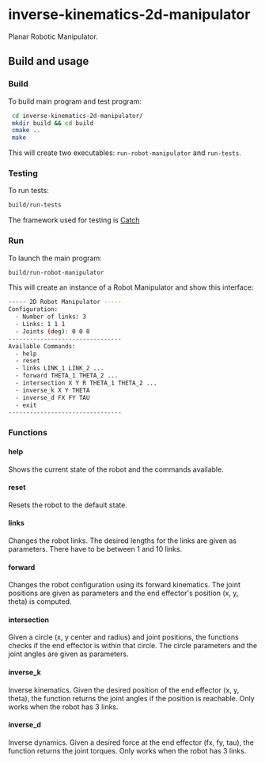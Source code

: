 # inverse-kinematics-2d-manipulator

Planar Robotic Manipulator.

## Build and usage

### Build
To build main program and test program:

```bash
 cd inverse-kinematics-2d-manipulator/
 mkdir build && cd build
 cmake ..
 make
```
This will create two executables: `run-robot-manipulator` and `run-tests`.

### Testing

To run tests:
```bash
build/run-tests 
```

The framework used for testing is [Catch](https://github.com/catchorg/Catch2)

### Run 

To launch the main program:
```bash
build/run-robot-manipulator 
```

This will create an instance of a Robot Manipulator and show this interface:
```bash
----- 2D Robot Manipulator -----
Configuration:
  - Number of links: 3
  - Links: 1 1 1 
  - Joints (deg): 0 0 0 
--------------------------------
Available Commands:
  - help
  - reset
  - links LINK_1 LINK_2 ...
  - forward THETA_1 THETA_2 ...
  - intersection X Y R THETA_1 THETA_2 ...
  - inverse_k X Y THETA
  - inverse_d FX FY TAU
  - exit
--------------------------------
```

### Functions

#### help
Shows the current state of the robot and the commands available.

#### reset
Resets the robot to the default state.

#### links
Changes the robot links. The desired lengths for the links are given as parameters. There have to be between 1 and 10 links.  

#### forward
Changes the robot configuration using its forward kinematics. The joint positions are given as parameters and the end effector's position (x, y, theta) is computed.

#### intersection
Given a circle (x, y center and radius) and joint positions, the functions checks if the end effector is within that circle. The circle parameters and the joint angles are given as parameters.

#### inverse_k
Inverse kinematics. Given the desired position of the end effector (x, y, theta), the function returns the joint angles if the position is reachable. Only works when the robot has 3 links.

#### inverse_d
Inverse dynamics. Given a desired force at the end effector (fx, fy, tau), the function returns the joint torques. Only works when the robot has 3 links.



